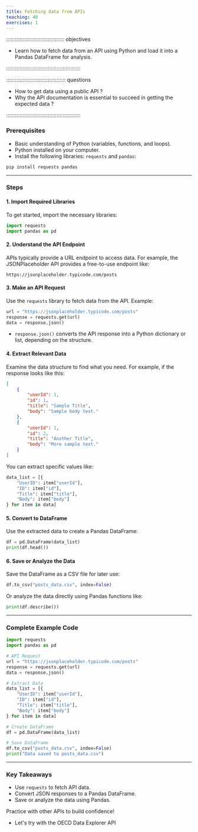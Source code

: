 ```yaml
---
title: Fetching data from APIs
teaching: 40
exercises: 1
---
```


::::::::::::::::::::::::::::::::::::::: objectives

- Learn how to fetch data from an API using Python and load it into a Pandas DataFrame for analysis.

::::::::::::::::::::::::::::::::::::::::::::::::::

:::::::::::::::::::::::::::::::::::::::: questions

- How to get data using a public API ?
- Why the API documentation is essential to succeed in getting the expected data ?

::::::::::::::::::::::::::::::::::::::::::::::::::

### Prerequisites
- Basic understanding of Python (variables, functions, and loops).
- Python installed on your computer.
- Install the following libraries: `requests` and `pandas`:

```bash
pip install requests pandas
```

---

### Steps

#### 1. Import Required Libraries
To get started, import the necessary libraries:

```python
import requests
import pandas as pd
```

#### 2. Understand the API Endpoint
APIs typically provide a URL endpoint to access data. For example, the JSONPlaceholder API provides a free-to-use endpoint like:

```
https://jsonplaceholder.typicode.com/posts
```

#### 3. Make an API Request
Use the `requests` library to fetch data from the API. Example:

```python
url = "https://jsonplaceholder.typicode.com/posts"
response = requests.get(url)
data = response.json()
```

- `response.json()` converts the API response into a Python dictionary or list, depending on the structure.

#### 4. Extract Relevant Data
Examine the data structure to find what you need. For example, if the response looks like this:

```json
[
    {
        "userId": 1,
        "id": 1,
        "title": "Sample Title",
        "body": "Sample body text."
    },
    {
        "userId": 1,
        "id": 2,
        "title": "Another Title",
        "body": "More sample text."
    }
]
```
You can extract specific values like:

```python
data_list = [{
    "UserID": item["userId"],
    "ID": item["id"],
    "Title": item["title"],
    "Body": item["body"]
} for item in data]
```

#### 5. Convert to DataFrame
Use the extracted data to create a Pandas DataFrame:

```python
df = pd.DataFrame(data_list)
print(df.head())
```

#### 6. Save or Analyze the Data
Save the DataFrame as a CSV file for later use:

```python
df.to_csv("posts_data.csv", index=False)
```

Or analyze the data directly using Pandas functions like:

```python
print(df.describe())
```

---

### Complete Example Code

```python
import requests
import pandas as pd

# API Request
url = "https://jsonplaceholder.typicode.com/posts"
response = requests.get(url)
data = response.json()

# Extract Data
data_list = [{
    "UserID": item["userId"],
    "ID": item["id"],
    "Title": item["title"],
    "Body": item["body"]
} for item in data]

# Create DataFrame
df = pd.DataFrame(data_list)

# Save DataFrame
df.to_csv("posts_data.csv", index=False)
print("Data saved to posts_data.csv")
```

---

### Key Takeaways
- Use `requests` to fetch API data.
- Convert JSON responses to a Pandas DataFrame.
- Save or analyze the data using Pandas.

Practice with other APIs to build confidence!

- Let's try with the OECD Data Explorer API

